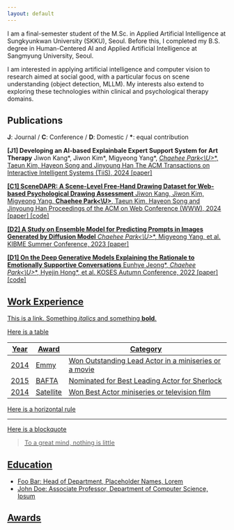```yaml
---
layout: default
---
```


I am a final-semester student of the M.Sc. in Applied Artificial Intelligence at Sungkyunkwan University (SKKU), Seoul. Before this, I completed my B.S. degree in Human-Centered AI and Applied Artificial Intelligence at Sangmyung University, Seoul.

I am interested in applying artificial intelligence and computer vision to research aimed at social good, with a particular focus on scene understanding (object detection, MLLM). My interests also extend to exploring these technologies within clinical and psychological therapy domains.

## Publications
**J**: Journal / **C**: Conference / **D**: Domestic / **\***: equal contribution

**[J1] Developing an AI-based Explainbale Expert Support System for Art Therapy**
Jiwon Kang*, Jiwon Kim*, Migyeong Yang*, **<U>Chaehee Park*<\U>**, Taeun Kim, Hayeon Song and Jinyoung Han
The ACM Transactions on Interactive Intelligent Systems (TiiS), 2024
[paper]

**[C1] SceneDAPR: A Scene-Level Free-Hand Drawing Dataset for Web-based Psychological Drawing Assessment**
Jiwon Kang, Jiwon Kim, Migyeong Yang, **<U>Chaehee Park<\U>**, Taeun Kim, Hayeon Song and Jinyoung Han
Proceedings of the ACM on Web Conference (WWW), 2024
[paper] [code] 

**[D2] A Study on Ensemble Model for Predicting Prompts in Images Generated by Diffusion Model**
**<U>Chaehee Park*<\U>**, Migyeong Yang, et al.  
KIBME Summer Conference, 2023
[paper]

**[D1] On the Deep Generative Models Explaining the Rationale to Emotionally Supportive Conversations**
Eunhye Jeong*, **<U>Chaehee Park*<\U>**, Hyejin Hong*, et al.
KOSES Autumn Conference, 2022
[paper] [code] 

## Work Experience

This is a [link](http://google.com). Something *italics* and something **bold**.

Here is a table

Year | Award | Category
-----|-------|--------
2014 | Emmy  | Won Outstanding Lead Actor in a miniseries or a movie
2015 | BAFTA | Nominated for Best Leading Actor for Sherlock
2014 | Satellite | Won Best Actor miniseries or television film

Here is a horizontal rule

---

Here is a blockquote

> To a great mind, nothing is little

## Education

* Foo Bar: Head of Department, Placeholder Names, Lorem
* John Doe: Associate Professor, Department of Computer Science, Ipsum


## Awards
